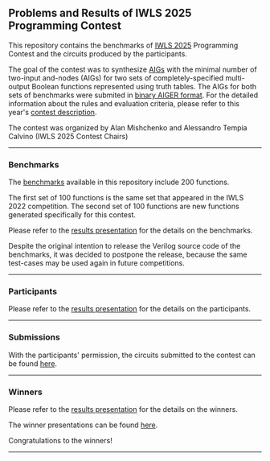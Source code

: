 ## Problems and Results of IWLS 2025 Programming Contest

This repository contains the benchmarks of [IWLS 2025](https://www.iwls.org/iwls2025/) 
Programming Contest and the circuits produced by the participants.

The goal of the contest was to synthesize [AIGs](https://en.wikipedia.org/wiki/And-inverter_graph) 
with the minimal number of two-input and-nodes (AIGs) 
for two sets of completely-specified multi-output Boolean functions 
represented using truth tables. The AIGs for both sets of benchmarks were submited in [binary AIGER format](http://fmv.jku.at/aiger/).
For the detailed information about the rules and evaluation criteria, please refer to 
this year's [contest description](https://github.com/alanminko/iwls2025-ls-contest/blob/main/IWLS_2025_Programming_Contest.pdf).

The contest was organized by Alan Mishchenko and Alessandro Tempia Calvino (IWLS 2025 Contest Chairs) 

---

### Benchmarks

The [benchmarks](https://github.com/alanminko/iwls2025-ls-contest/tree/main/benchmarks) available in this repository include 200 functions.

The first set of 100 functions is the same set that appeared in the IWLS 2022 competition. The second set of 100 functions are new functions generated 
specifically for this contest.

Please refer to the [results presentation](https://github.com/alanminko/iwls2025-ls-contest/blob/main/IWLS_2025_Contest_Presentation.pdf) for the details on the benchmarks.

Despite the original intention to release the Verilog source code of the benchmarks, it was decided to postpone the release,
because the same test-cases may be used again in future competitions.

---

### Participants

Please refer to the [results presentation](https://github.com/alanminko/iwls2025-ls-contest/blob/main/IWLS_2025_Contest_Presentation.pdf) for the details on the participants.

---
       
### Submissions

With the participants' permission, the circuits submitted to the contest can be found [here](https://github.com/alanminko/iwls2025-ls-contest/tree/main/submissions).

---

### Winners

Please refer to the [results presentation](https://github.com/alanminko/iwls2025-ls-contest/blob/main/IWLS_2025_Contest_Presentation.pdf) for the details on the winners.

The winner presentations can be found [here](https://github.com/alanminko/iwls2025-ls-contest/tree/main/presentations).


Congratulations to the winners!

---

